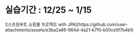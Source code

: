 <h1>실습기간 : 12/25 ~ 1/15 </h1>
![스프링부트 쇼핑몰 프로젝트 with JPA](https://github.com/user-attachments/assets/e3ba2a86-964d-4a21-b7f0-b50ce5f7b4b1)
